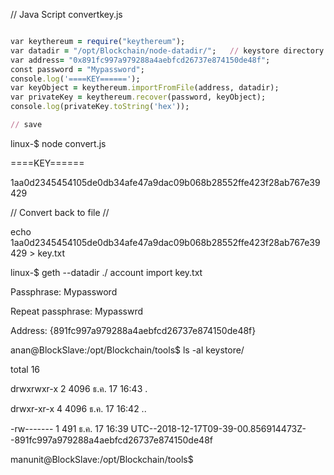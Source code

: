 // Java Script  convertkey.js

```ruby

var keythereum = require("keythereum");
var datadir = "/opt/Blockchain/node-datadir/";   // keystore directory under this and key file insided this
var address= "0x891fc997a979288a4aebfcd26737e874150de48f";
const password = "Mypassword";
console.log('====KEY======');
var keyObject = keythereum.importFromFile(address, datadir);
var privateKey = keythereum.recover(password, keyObject);
console.log(privateKey.toString('hex'));

// save  
```

linux-$  node  convert.js 

====KEY======

1aa0d2345454105de0db34afe47a9dac09b068b28552ffe423f28ab767e39429  



// Convert back to file //

echo   1aa0d2345454105de0db34afe47a9dac09b068b28552ffe423f28ab767e39429    > key.txt 

linux-$ geth --datadir  ./  account import key.txt  

Passphrase: Mypassword

Repeat passphrase:  Mypasswrd  

Address: {891fc997a979288a4aebfcd26737e874150de48f}

anan@BlockSlave:/opt/Blockchain/tools$ ls -al keystore/

total 16

drwxrwxr-x 2  4096 ธ.ค.  17 16:43 .

drwxr-xr-x 4  4096 ธ.ค.  17 16:42 ..

-rw------- 1   491 ธ.ค.  17 16:39 UTC--2018-12-17T09-39-00.856914473Z--891fc997a979288a4aebfcd26737e874150de48f

manunit@BlockSlave:/opt/Blockchain/tools$ 

 
